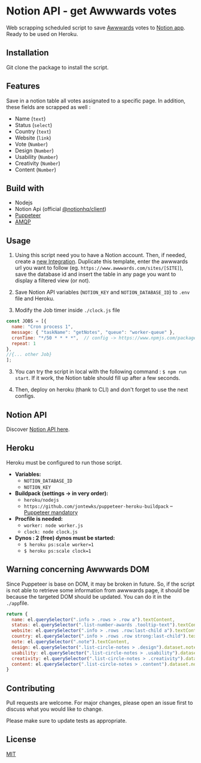 # Notion API - get Awwwards votes

Web scrapping scheduled script to save [Awwwards](https://www.awwwards.com/) votes to [Notion app](https://www.notion.so/). Ready to be used on Heroku.
## Installation

Git clone the package to install the script.

## Features
Save in a notion table all votes assignated to a specific page. In addition, these fields are scrapped as well :
- Name (`text`)
- Status (`select`)
- Country (`text`)
- Website (`link`)
- Vote (`Number`)
- Design (`Number`)
- Usability (`Number`)
- Creativity (`Number`)
- Content (`Number`)

## Build with
- Nodejs
- Notion Api (official [@notionhq/client](https://www.npmjs.com/package/@notionhq/client))
- [Puppeteer](https://pptr.dev/)
- [AMQP](https://www.npmjs.com/package/amqplib)

## Usage
1) Using this script need you to have a Notion account. Then, if needed, create a [new Integration](https://developers.notion.com/docs/getting-started). Duplicate this template, enter the awwwards url you want to follow (eg. `https://www.awwwards.com/sites/[SITE]`), save the database id and insert the table in any page you want to display a filtered view (or not).

2) Save Notion API variables (`NOTION_KEY` and `NOTION_DATABASE_ID`) to `.env` file and Heroku. 

2) Modify the Job timer inside `./clock.js` file

```javascript
const JOBS = [{
  name: "Cron process 1",
  message: { "taskName": "getNotes", "queue": "worker-queue" },
  cronTime: "*/50 * * * *",  // config -> https://www.npmjs.com/package/node-cron
  repeat: 1
},
//{... other Job}
];
```

3) You can try the script in local with the following command : `$ npm run start`. If it work, the Notion table should fill up after a few seconds.

4) Then, deploy on heroku (thank to CLI) and don't forget to use the next configs.

## Notion API
Discover [Notion API here](https://developers.notion.com/).

## Heroku
Heroku must be configured to run those script.
- **Variables:**
    - `NOTION_DATABASE_ID`
    - `NOTION_KEY`
- **Buildpack  (settings -> in very order):**
    - `heroku/nodejs` 
    - `https://github.com/jontewks/puppeteer-heroku-buildpack` – [Puppeteer mandatory](https://github.com/puppeteer/puppeteer/blob/main/docs/troubleshooting.md#running-puppeteer-on-heroku)
- **Procfile is needed:**
    - `worker: node worker.js`
    - `clock: node clock.js`
- **Dynos : 2 (free) dynos must be started:** 
    - `$ heroku ps:scale worker=1` 
    - `$ heroku ps:scale clock=1`

## Warning concerning Awwwards DOM
Since Puppeteer is base on DOM, it may be broken in future. So, if the script is not able to retrieve some information from awwwards page, it should be because the targeted DOM should be updated.
You can do it in the `./app`file. 
```javascript
return { 
  name: el.querySelector(".info > .rows > .row a").textContent,
  status: el.querySelector(".list-number-awards .tooltip-text").textContent,
  website: el.querySelector(".info > .rows .row:last-child a").textContent,
  country: el.querySelector(".info > .rows .row strong:last-child").textContent,
  note: el.querySelector(".note").textContent,
  design: el.querySelector(".list-circle-notes > .design").dataset.note,
  usability: el.querySelector(".list-circle-notes > .usability").dataset.note,
  creativity: el.querySelector(".list-circle-notes > .creativity").dataset.note,
  content: el.querySelector(".list-circle-notes > .content").dataset.note,
}
```
## Contributing
Pull requests are welcome. For major changes, please open an issue first to discuss what you would like to change.

Please make sure to update tests as appropriate.

## License
[MIT](https://choosealicense.com/licenses/mit/)